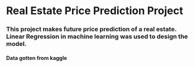 # Real Estate Price Prediction Project
### This project makes future price prediction of a real estate. Linear Regression in machine learning was used to design the model. 
#### Data gotten from kaggle
